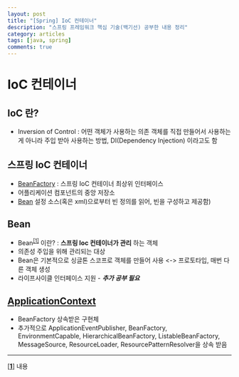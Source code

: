 ```yaml
---
layout: post
title: "[Spring] IoC 컨테이너"
description: "스프링 프레임워크 핵심 기술(백기선) 공부한 내용 정리"
category: articles
tags: [java, spring]
comments: true
---
```


# IoC 컨테이너

## IoC 란?

- Inversion of Control : 어떤 객체가 사용하는 의존 객체를 직접 만들어서 사용하는게 아니라 주입 받아 사용하는 방법, DI(Dependency Injection) 이라고도 함

## 스프링 IoC 컨테이너

- [BeanFactory](https://docs.spring.io/spring-framework/docs/5.0.8.RELEASE/javadoc-api/org/springframework/beans/factory/BeanFactory.html) : 스프링 IoC 컨테이너 최상위 인터페이스
- 어플리케이션 컴포넌트의 중앙 저장소
- [Bean](#Bean) 설정 소스(혹은 xml)으로부터 빈 정의를 읽어, 빈을 구성하고 제공함)

## Bean

- Bean<sup id="bean">[\[1\]](#footnote1)</sup> 이란? : **스프링 Ioc 컨테이너가 관리** 하는 객체
- 의존성 주입을 위해 관리되는 대상
- Bean은 기본적으로 싱글톤 스코프로 객체를 만들어 사용 <-> 프로토타입, 매번 다른 객체 생성
- 라이프사이클 인터페이스 지원 - **_추가 공부 필요_**

## [ApplicationContext](https://docs.spring.io/spring-framework/docs/5.0.8.RELEASE/javadoc-api/org/springframework/context/ApplicationContext.html)

- BeanFactory 상속받은 구현체
- 추가적으로 ApplicationEventPublisher, BeanFactory, EnvironmentCapable, HierarchicalBeanFactory, ListableBeanFactory, MessageSource, ResourceLoader, ResourcePatternResolver을 상속 받음

---

[\[<b id="footnote1">1</b>\]](#bean) 내용
